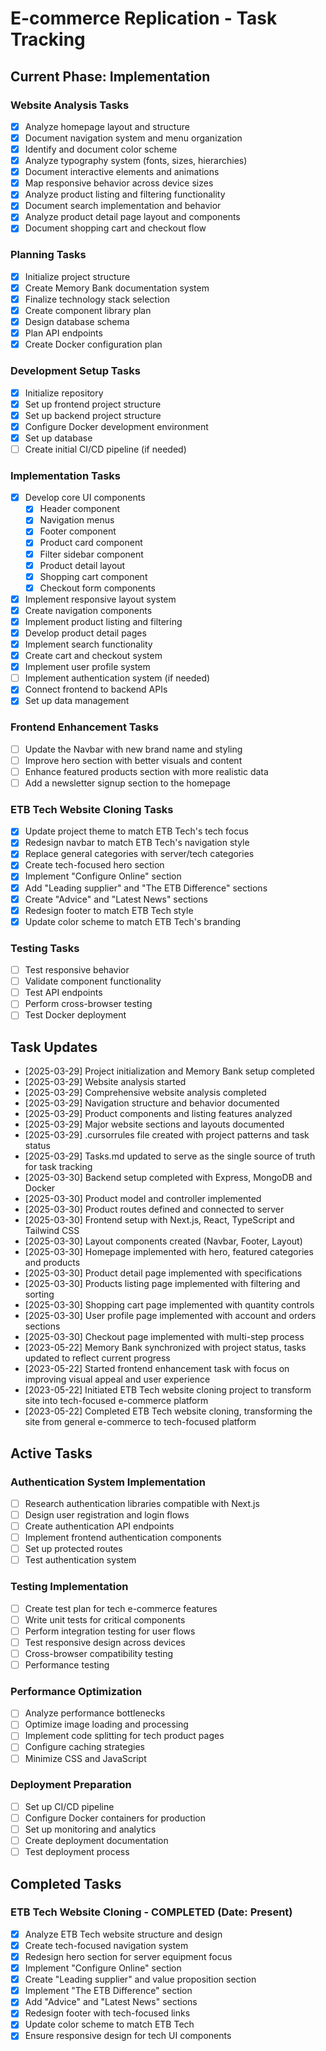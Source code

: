 # E-commerce Replication - Task Tracking

## Current Phase: Implementation

### Website Analysis Tasks
- [X] Analyze homepage layout and structure
- [X] Document navigation system and menu organization
- [X] Identify and document color scheme
- [X] Analyze typography system (fonts, sizes, hierarchies)
- [X] Document interactive elements and animations
- [X] Map responsive behavior across device sizes
- [X] Analyze product listing and filtering functionality
- [X] Document search implementation and behavior
- [X] Analyze product detail page layout and components
- [X] Document shopping cart and checkout flow

### Planning Tasks
- [X] Initialize project structure
- [X] Create Memory Bank documentation system
- [X] Finalize technology stack selection
- [X] Create component library plan
- [X] Design database schema
- [X] Plan API endpoints
- [X] Create Docker configuration plan

### Development Setup Tasks
- [X] Initialize repository
- [X] Set up frontend project structure
- [X] Set up backend project structure
- [X] Configure Docker development environment
- [X] Set up database
- [ ] Create initial CI/CD pipeline (if needed)

### Implementation Tasks
- [X] Develop core UI components
  - [X] Header component
  - [X] Navigation menus
  - [X] Footer component
  - [X] Product card component
  - [X] Filter sidebar component
  - [X] Product detail layout
  - [X] Shopping cart component
  - [X] Checkout form components
- [X] Implement responsive layout system
- [X] Create navigation components
- [X] Implement product listing and filtering
- [X] Develop product detail pages
- [X] Implement search functionality
- [X] Create cart and checkout system
- [X] Implement user profile system
- [ ] Implement authentication system (if needed)
- [X] Connect frontend to backend APIs
- [X] Set up data management

### Frontend Enhancement Tasks
- [ ] Update the Navbar with new brand name and styling
- [ ] Improve hero section with better visuals and content
- [ ] Enhance featured products section with more realistic data
- [ ] Add a newsletter signup section to the homepage

### ETB Tech Website Cloning Tasks
- [X] Update project theme to match ETB Tech's tech focus
- [X] Redesign navbar to match ETB Tech's navigation style
- [X] Replace general categories with server/tech categories
- [X] Create tech-focused hero section
- [X] Implement "Configure Online" section
- [X] Add "Leading supplier" and "The ETB Difference" sections
- [X] Create "Advice" and "Latest News" sections
- [X] Redesign footer to match ETB Tech style
- [X] Update color scheme to match ETB Tech's branding

### Testing Tasks
- [ ] Test responsive behavior
- [ ] Validate component functionality
- [ ] Test API endpoints
- [ ] Perform cross-browser testing
- [ ] Test Docker deployment

## Task Updates
- [2025-03-29] Project initialization and Memory Bank setup completed
- [2025-03-29] Website analysis started
- [2025-03-29] Comprehensive website analysis completed
- [2025-03-29] Navigation structure and behavior documented
- [2025-03-29] Product components and listing features analyzed
- [2025-03-29] Major website sections and layouts documented
- [2025-03-29] .cursorrules file created with project patterns and task status
- [2025-03-29] Tasks.md updated to serve as the single source of truth for task tracking
- [2025-03-30] Backend setup completed with Express, MongoDB and Docker
- [2025-03-30] Product model and controller implemented
- [2025-03-30] Product routes defined and connected to server
- [2025-03-30] Frontend setup with Next.js, React, TypeScript and Tailwind CSS
- [2025-03-30] Layout components created (Navbar, Footer, Layout)
- [2025-03-30] Homepage implemented with hero, featured categories and products
- [2025-03-30] Product detail page implemented with specifications
- [2025-03-30] Products listing page implemented with filtering and sorting
- [2025-03-30] Shopping cart page implemented with quantity controls
- [2025-03-30] User profile page implemented with account and orders sections
- [2025-03-30] Checkout page implemented with multi-step process
- [2023-05-22] Memory Bank synchronized with project status, tasks updated to reflect current progress
- [2023-05-22] Started frontend enhancement task with focus on improving visual appeal and user experience
- [2023-05-22] Initiated ETB Tech website cloning project to transform site into tech-focused e-commerce platform
- [2023-05-22] Completed ETB Tech website cloning, transforming the site from general e-commerce to tech-focused platform

## Active Tasks

### Authentication System Implementation
- [ ] Research authentication libraries compatible with Next.js
- [ ] Design user registration and login flows
- [ ] Create authentication API endpoints
- [ ] Implement frontend authentication components
- [ ] Set up protected routes
- [ ] Test authentication system

### Testing Implementation
- [ ] Create test plan for tech e-commerce features
- [ ] Write unit tests for critical components
- [ ] Perform integration testing for user flows
- [ ] Test responsive design across devices
- [ ] Cross-browser compatibility testing
- [ ] Performance testing

### Performance Optimization
- [ ] Analyze performance bottlenecks
- [ ] Optimize image loading and processing
- [ ] Implement code splitting for tech product pages
- [ ] Configure caching strategies
- [ ] Minimize CSS and JavaScript

### Deployment Preparation
- [ ] Set up CI/CD pipeline
- [ ] Configure Docker containers for production
- [ ] Set up monitoring and analytics
- [ ] Create deployment documentation
- [ ] Test deployment process

## Completed Tasks

### ETB Tech Website Cloning - COMPLETED (Date: Present)
- [x] Analyze ETB Tech website structure and design
- [x] Create tech-focused navigation system
- [x] Redesign hero section for server equipment focus
- [x] Implement "Configure Online" section
- [x] Create "Leading supplier" and value proposition section
- [x] Implement "The ETB Difference" section
- [x] Add "Advice" and "Latest News" sections
- [x] Redesign footer with tech-focused links
- [x] Update color scheme to match ETB Tech
- [x] Ensure responsive design for tech UI components 